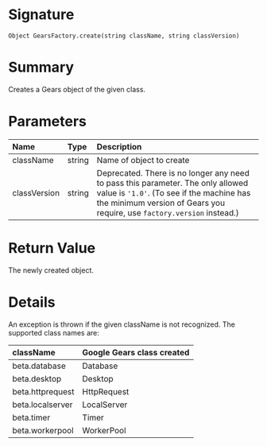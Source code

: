 # Signature #

`Object GearsFactory.create(string className, string classVersion)`

# Summary #

Creates a Gears object of the given class.

# Parameters #

| **Name** | **Type** | **Description** |
|:---------|:---------|:----------------|
| className | string   | Name of object to create |
| classVersion | string   | Deprecated. There is no longer any need to pass this parameter. The only allowed value is `'1.0'`. (To see if the machine has the minimum version of Gears you require, use `factory.version` instead.) |

# Return Value #

The newly created object.

# Details #

An exception is thrown if the given className is not recognized. The supported class names are:

| **className** | **Google Gears class created** |
|:--------------|:-------------------------------|
| beta.database | Database                       |
| beta.desktop  | Desktop                        |
| beta.httprequest | HttpRequest                    |
| beta.localserver | LocalServer                    |
| beta.timer    | Timer                          |
| beta.workerpool | WorkerPool                     |